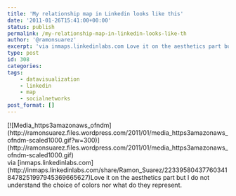 ```yaml
---
title: 'My relationship map in Linkedin looks like this'
date: '2011-01-26T15:41:00+00:00'
status: publish
permalink: /my-relationship-map-in-linkedin-looks-like-th
author: '@ramonsuarez'
excerpt: 'via inmaps.linkedinlabs.com Love it on the aesthetics part but I do not understand the choice of colors nor what do they represent.'
type: post
id: 308
categories:
tags:
    - datavisualization
    - linkedin
    - map
    - socialnetworks
post_format: []
---
```

<div class="p_embed p_image_embed">[![Media_https3amazonaws_ofndm](http://ramonsuarez.files.wordpress.com/2011/01/media_https3amazonaws_ofndm-scaled1000.gif?w=300)](http://ramonsuarez.files.wordpress.com/2011/01/media_https3amazonaws_ofndm-scaled1000.gif)</div>via [inmaps.linkedinlabs.com](http://inmaps.linkedinlabs.com/share/Ramon_Suarez/223395804377603418478251997945369665627)</div>Love it on the aesthetics part but I do not understand the choice of colors nor what do they represent.

</div>